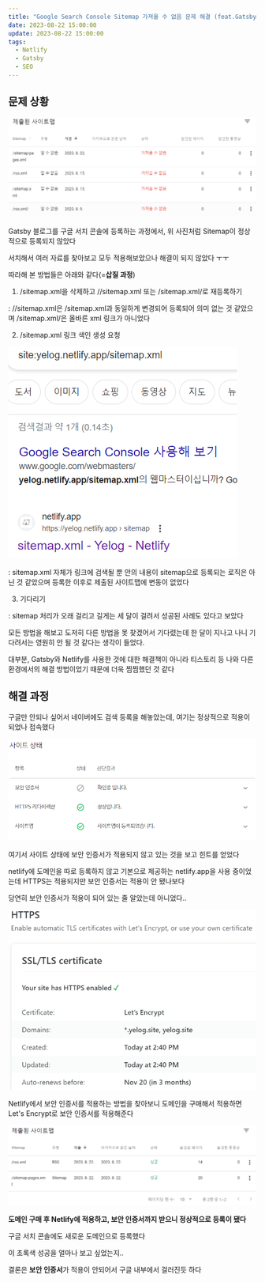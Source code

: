 ```yaml
---
title: "Google Search Console Sitemap 가져올 수 없음 문제 해결 (feat.Gatsby&Netlify)"
date: 2023-08-22 15:00:00
update: 2023-08-22 15:00:00
tags:
  - Netlify
  - Gatsby
  - SEO
---
```


## 문제 상황

![](image.png)

Gatsby 블로그를 구글 서치 콘솔에 등록하는 과정에서, 위 사진처럼 Sitemap이 정상적으로 등록되지 않았다

서치해서 여러 자료를 찾아보고 모두 적용해보았으나 해결이 되지 않았다 ㅜㅜ

따라해 본 방법들은 아래와 같다(=**삽질 과정**)

1. /sitemap.xml을 삭제하고 //sitemap.xml 또는 /sitemap.xml/로 재등록하기

: //sitemap.xml은 /sitemap.xml과 동일하게 변경되어 등록되어 의미 없는 것 같았으며 /sitemap.xml/은 올바른 xml 링크가 아니었다

2. /sitemap.xml 링크 색인 생성 요청

![](image-1.png)

: sitemap.xml 자체가 링크에 검색될 뿐 안의 내용이 sitemap으로 등록되는 로직은 아닌 것 같았으며 등록한 이후로 제출된 사이트맵에 변동이 없었다

3. 기다리기

: sitemap 처리가 오래 걸리고 길게는 세 달이 걸려서 성공된 사례도 있다고 보았다

모든 방법을 해보고 도저히 다른 방법을 못 찾겠어서 기다렸는데 한 달이 지나고 나니 기다려서는 영원히 안 될 것 같다는 생각이 들었다.

대부분, Gatsby와 Netlify를 사용한 것에 대한 해결책이 아니라 티스토리 등 나와 다른 환경에서의 해결 방법이었기 때문에 더욱 찜찜했던 것 같다

## 해결 과정

구글만 안되나 싶어서 네이버에도 검색 등록을 해놓았는데, 여기는 정상적으로 적용이 되었나 접속했다

![](image-2.png)

여기서 사이트 상태에 보안 인증서가 적용되지 않고 있는 것을 보고 힌트를 얻었다

netlify에 도메인을 따로 등록하지 않고 기본으로 제공하는 netlify.app을 사용 중이었는데 HTTPS는 적용되지만 보안 인증서는 적용이 안 됐나보다

당연히 보안 인증서가 적용이 되어 있는 줄 알았는데 아니었다..

![](image-3.png)

Netlify에서 보안 인증서를 적용하는 방법을 찾아보니 도메인을 구매해서 적용하면 Let's Encrypt로 보안 인증서를 적용해준다

![](image-4.png)

**도메인 구매 후 Netlify에 적용하고, 보안 인증서까지 받으니 정상적으로 등록이 됐다**

구글 서치 콘솔에도 새로운 도메인으로 등록했다

이 초록색 성공을 얼마나 보고 싶었는지..

결론은 **보안 인증서**가 적용이 안되어서 구글 내부에서 걸러진듯 하다








